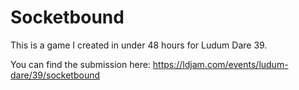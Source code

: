 # Socketbound
This is a game I created in under 48 hours for Ludum Dare 39. 

You can find the submission here: https://ldjam.com/events/ludum-dare/39/socketbound
